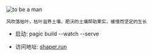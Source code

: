 ![to be a man](./images/tobeaman.png)

    风吹落枯叶，枯叶滋养土壤，肥沃的土壤帮助果实，缓慢而坚定的生长

- 启动:
  pagic build --watch --serve

* 访问地址:
  [ shaper.run](https://ink-song.github.io/shapers/)
